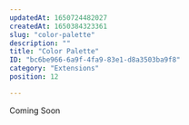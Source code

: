 ```yaml
---
updatedAt: 1650724482027
createdAt: 1650384323361
slug: "color-palette"
description: ""
title: "Color Palette"
ID: "bc6be966-6a9f-4fa9-83e1-d8a3503ba9f8"
category: "Extensions"
position: 12

---
```

<alert type="warning">

Coming Soon

</alert>